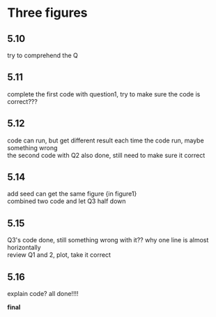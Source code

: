 # Three figures

## 5.10
try to comprehend the Q
## 5.11
complete the first code with question1, try to make sure the code is correct???
## 5.12
code can run, but get different result each time the code run, maybe something wrong\
the second code with Q2 also done, still need to make sure it correct
## 5.14
add seed can get the same figure {in figure1}\
combined two code and let Q3 half down
## 5.15
Q3's code done, still something wrong with it?? why one line is almost horizontally\
review Q1 and 2, plot, take it correct
## 5.16
explain code?
all done!!!!

**final**
